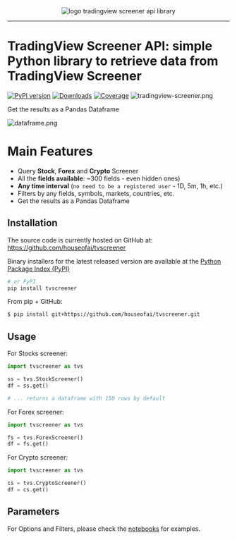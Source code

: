 <div align="center">
  <img alt="logo tradingview screener api library" src="https://raw.githubusercontent.com/houseofai/tvscreener/main/.github/img/logo-tradingview-screener-api.png"><br>
</div>

-----------------

# TradingView Screener API: simple Python library to retrieve data from TradingView Screener

[![PyPI version](https://badge.fury.io/py/tvscreener.svg)](https://badge.fury.io/py/tvscreener)
[![Downloads](https://pepy.tech/badge/tvscreener)](https://pepy.tech/project/tvscreener)
[![Coverage](https://codecov.io/github/houseofai/tvscreener/coverage.svg?branch=main)](https://codecov.io/gh/houseofai/tvscreener)
![tradingview-screener.png](https://raw.githubusercontent.com/houseofai/tvscreener/main/.github/img/tradingview-screener.png)

Get the results as a Pandas Dataframe

![dataframe.png](https://github.com/houseofai/tvscreener/blob/main/.github/img/dataframe.png?raw=true)

# Main Features

- Query **Stock**, **Forex** and **Crypto** Screener
- All the **fields available**: ~300 fields - even hidden ones)
- **Any time interval** (`no need to be a registered user` - 1D, 5m, 1h, etc.)
- Filters by any fields, symbols, markets, countries, etc.
- Get the results as a Pandas Dataframe

## Installation

The source code is currently hosted on GitHub at:
https://github.com/houseofai/tvscreener

Binary installers for the latest released version are available at the [Python
Package Index (PyPI)](https://pypi.org/project/tvscreener)

```sh
# or PyPI
pip install tvscreener
```

From pip + GitHub:

```sh
$ pip install git+https://github.com/houseofai/tvscreener.git
```

## Usage

For Stocks screener:

```python
import tvscreener as tvs

ss = tvs.StockScreener()
df = ss.get()

# ... returns a dataframe with 150 rows by default
``` 

For Forex screener:

```python
import tvscreener as tvs

fs = tvs.ForexScreener()
df = fs.get()
```

For Crypto screener:

```python
import tvscreener as tvs

cs = tvs.CryptoScreener()
df = cs.get()
```

## Parameters

For Options and Filters, please check the [notebooks](https://github.com/houseofai/tvscreener/tree/main/notebooks) for
examples.